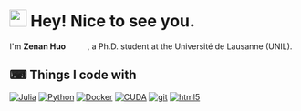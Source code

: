 <h1><img src="https://emojis.slackmojis.com/emojis/images/1531849430/4246/blob-sunglasses.gif?1531849430" width="30"/> Hey! Nice to see you.</h1>

I'm **Zenan Huo** <img src="https://cdn.jsdelivr.net/gh/ZenanH/ZenanH/images/man.svg" width="13"> <img src="https://cdn.jsdelivr.net/gh/ZenanH/ZenanH/images/China.svg" width="13"/>
 , a Ph.D. student at the Université de Lausanne (UNIL). 

## ⌨ Things I code with
<p>
  <a href="https://julialang.org" target="_blank">
   <img alt="Julia" src="https://img.shields.io/badge/-Julia-430098?style=flat-square&logo=Julia&logoColor=white"><a>
  <a href="https://www.python.org" target="_blank">
   <img alt="Python" src="https://img.shields.io/badge/-Python-D2691E?style=flat-square&logo=Python&logoColor=white"><a>
  <a href="https://www.docker.com" target="_blank">
   <img alt="Docker" src="https://img.shields.io/badge/-Docker-46a2f1?style=flat-square&logo=docker&logoColor=white"><a>
  <a href="https://developer.nvidia.com/cuda-toolkit" target="_blank">
   <img alt="CUDA" src="https://img.shields.io/badge/-CUDA-B7178C?style=flat-square&logo=nvidia&logoColor=white"><a>
  <a href="https://github.com" target="_blank">
   <img alt="git" src="https://img.shields.io/badge/-Git-F05032?style=flat-square&logo=git&logoColor=white"><a>
  <a href="https://developer.mozilla.org/en-US/docs/Glossary/HTML5" target="_blank">
   <img alt="html5" src="https://img.shields.io/badge/-HTML5-E34F26?style=flat-square&logo=html5&logoColor=white"><a>
</p>
